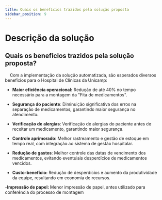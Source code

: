 ```yaml
---
title: Quais os benefícios trazidos pela solução proposta
sidebar_position: 9
---
```


# Descrição da solução

## Quais os benefícios trazidos pela solução proposta?

&nbsp;&nbsp;&nbsp;&nbsp;Com a implementação da solução automatizada, são esperados diversos benefícios para o Hospital de Clínicas da Unicamp:

- **Maior eficiência operacional:** Redução de até 40% no tempo necessário para a montagem da "Fita de medicamentos".

- **Segurança do paciente**: Diminuição significativa dos erros na separação de medicamentos, garantindo maior segurança no atendimento.

- **Verificação de alergias**: Verificação de alergias do paciente antes de receitar um medicamento, garantindo maior segurança.

- **Controle aprimorado**: Melhor rastreamento e gestão de estoque em tempo real, com integração ao sistema de gestão hospitalar.

- **Redução de gastos**: Melhor controle das datas de vencimento dos medicamentos, evitando eventuiais desperdícios de medicamentos vencidos.

- **Custo-benefício:** Redução de desperdícios e aumento da produtividade da equipe, resultando em economia de recursos.

-**Impressão de papel:** Menor impressão de papel, antes utilizado para conferência do processo de montagem


